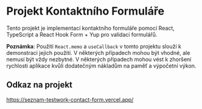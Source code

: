 # Projekt Kontaktního Formuláře

Tento projekt je implementací kontaktního formuláře pomocí React, TypeScript a React Hook Form + Yup pro validaci formulářů.

**Poznámka**: Použití `React.memo` a `useCallback` v tomto projektu slouží k demonstraci jejich použití. V některých případech mohou být vhodné, ale nemusí být vždy nezbytné. V některých případech mohou vést k zhoršení rychlosti aplikace kvůli dodatečným nákladům na paměť a výpočetní výkon.

## Odkaz na projekt
https://seznam-testwork-contact-form.vercel.app/
